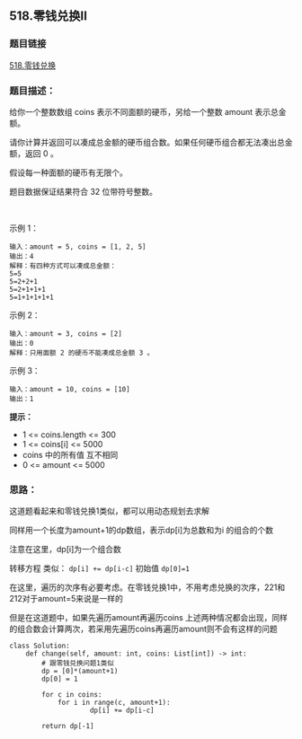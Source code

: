 ## 518.零钱兑换II
### 题目链接
[518.零钱兑换](https://leetcode-cn.com/problems/coin-change-2/)

### 题目描述：
给你一个整数数组 coins 表示不同面额的硬币，另给一个整数 amount 表示总金额。

请你计算并返回可以凑成总金额的硬币组合数。如果任何硬币组合都无法凑出总金额，返回 0 。

假设每一种面额的硬币有无限个。 

题目数据保证结果符合 32 位带符号整数。

 

示例 1：
```
输入：amount = 5, coins = [1, 2, 5]
输出：4
解释：有四种方式可以凑成总金额：
5=5
5=2+2+1
5=2+1+1+1
5=1+1+1+1+1
```

示例 2：
```
输入：amount = 3, coins = [2]
输出：0
解释：只用面额 2 的硬币不能凑成总金额 3 。
```
示例 3：
```
输入：amount = 10, coins = [10] 
输出：1
```

**提示：**

- 1 <= coins.length <= 300
- 1 <= coins[i] <= 5000
- coins 中的所有值 互不相同
- 0 <= amount <= 5000


### 思路：
这道题看起来和零钱兑换1类似，都可以用动态规划去求解

同样用一个长度为amount+1的dp数组，表示dp[i]为总数和为i 的组合的个数

注意在这里，dp[i]为一个组合数 

转移方程 类似： `dp[i] += dp[i-c]`
初始值 `dp[0]=1`

在这里，遍历的次序有必要考虑。在零钱兑换1中，不用考虑兑换的次序，221和212对于amount=5来说是一样的

但是在这道题中，如果先遍历amount再遍历coins 上述两种情况都会出现，同样的组合数会计算两次，若采用先遍历coins再遍历amount则不会有这样的问题

```
class Solution:
    def change(self, amount: int, coins: List[int]) -> int:
        # 跟零钱兑换问题1类似
        dp = [0]*(amount+1)
        dp[0] = 1

        for c in coins:
            for i in range(c, amount+1):
                    dp[i] += dp[i-c]
        
        return dp[-1]
```
